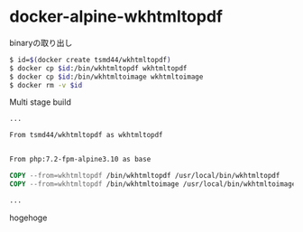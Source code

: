# docker-alpine-wkhtmltopdf

binaryの取り出し

```sh
$ id=$(docker create tsmd44/wkhtmltopdf)
$ docker cp $id:/bin/wkhtmltopdf wkhtmltopdf
$ docker cp $id:/bin/wkhtmltoimage wkhtmltoimage
$ docker rm -v $id
```

Multi stage build

```Dockerfile
...

From tsmd44/wkhtmltopdf as wkhtmltopdf


From php:7.2-fpm-alpine3.10 as base

COPY --from=wkhtmltopdf /bin/wkhtmltopdf /usr/local/bin/wkhtmltopdf
COPY --from=wkhtmltopdf /bin/wkhtmltoimage /usr/local/bin/wkhtmltoimage

...
```
hogehoge
